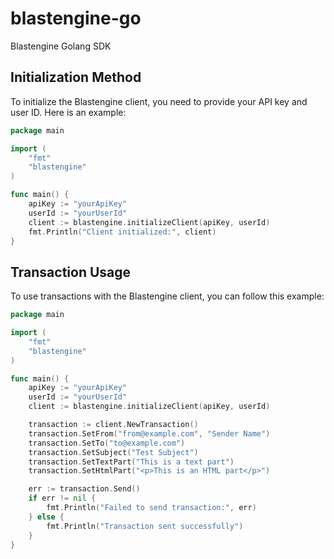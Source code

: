 # blastengine-go
Blastengine Golang SDK

## Initialization Method

To initialize the Blastengine client, you need to provide your API key and user ID. Here is an example:

```go
package main

import (
	"fmt"
	"blastengine"
)

func main() {
	apiKey := "yourApiKey"
	userId := "yourUserId"
	client := blastengine.initializeClient(apiKey, userId)
	fmt.Println("Client initialized:", client)
}
```

## Transaction Usage

To use transactions with the Blastengine client, you can follow this example:

```go
package main

import (
	"fmt"
	"blastengine"
)

func main() {
	apiKey := "yourApiKey"
	userId := "yourUserId"
	client := blastengine.initializeClient(apiKey, userId)

	transaction := client.NewTransaction()
	transaction.SetFrom("from@example.com", "Sender Name")
	transaction.SetTo("to@example.com")
	transaction.SetSubject("Test Subject")
	transaction.SetTextPart("This is a text part")
	transaction.SetHtmlPart("<p>This is an HTML part</p>")

	err := transaction.Send()
	if err != nil {
		fmt.Println("Failed to send transaction:", err)
	} else {
		fmt.Println("Transaction sent successfully")
	}
}
```
